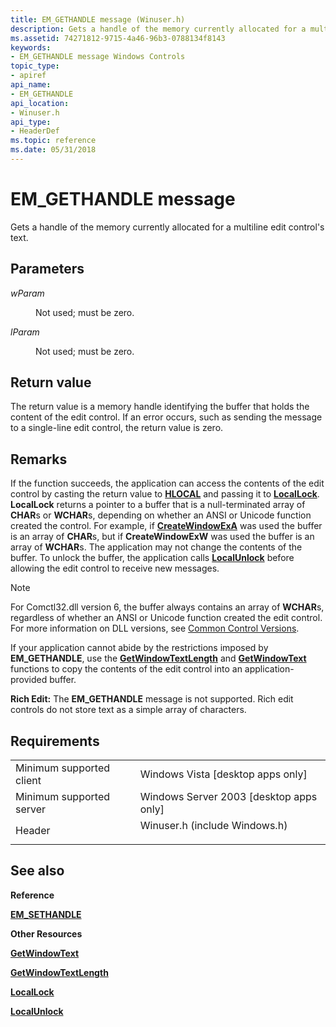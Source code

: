 ```yaml
---
title: EM_GETHANDLE message (Winuser.h)
description: Gets a handle of the memory currently allocated for a multiline edit control's text.
ms.assetid: 74271812-9715-4a46-96b3-0788134f8143
keywords:
- EM_GETHANDLE message Windows Controls
topic_type:
- apiref
api_name:
- EM_GETHANDLE
api_location:
- Winuser.h
api_type:
- HeaderDef
ms.topic: reference
ms.date: 05/31/2018
---
```


# EM\_GETHANDLE message

Gets a handle of the memory currently allocated for a multiline edit control's text.

## Parameters

<dl> <dt>

*wParam* 
</dt> <dd>

Not used; must be zero.

</dd> <dt>

*lParam* 
</dt> <dd>

Not used; must be zero.

</dd> </dl>

## Return value

The return value is a memory handle identifying the buffer that holds the content of the edit control. If an error occurs, such as sending the message to a single-line edit control, the return value is zero.

## Remarks

If the function succeeds, the application can access the contents of the edit control by casting the return value to [**HLOCAL**](/windows/desktop/WinProg/windows-data-types) and passing it to [**LocalLock**](/windows/desktop/api/winbase/nf-winbase-locallock). **LocalLock** returns a pointer to a buffer that is a null-terminated array of **CHAR**s or **WCHAR**s, depending on whether an ANSI or Unicode function created the control. For example, if [**CreateWindowExA**](/windows/desktop/api/winuser/nf-winuser-createwindowexa) was used the buffer is an array of **CHAR**s, but if **CreateWindowExW** was used the buffer is an array of **WCHAR**s. The application may not change the contents of the buffer. To unlock the buffer, the application calls [**LocalUnlock**](/windows/desktop/api/winbase/nf-winbase-localunlock) before allowing the edit control to receive new messages.

> [!Note]  
> For Comctl32.dll version 6, the buffer always contains an array of **WCHAR**s, regardless of whether an ANSI or Unicode function created the edit control. For more information on DLL versions, see [Common Control Versions](common-control-versions.md).

 

If your application cannot abide by the restrictions imposed by **EM\_GETHANDLE**, use the [**GetWindowTextLength**](/windows/desktop/api/winuser/nf-winuser-getwindowtextlengtha) and [**GetWindowText**](/windows/desktop/api/winuser/nf-winuser-getwindowtexta) functions to copy the contents of the edit control into an application-provided buffer.

**Rich Edit:** The **EM\_GETHANDLE** message is not supported. Rich edit controls do not store text as a simple array of characters.

## Requirements



|                                     |                                                                                                          |
|-------------------------------------|----------------------------------------------------------------------------------------------------------|
| Minimum supported client<br/> | Windows Vista \[desktop apps only\]<br/>                                                           |
| Minimum supported server<br/> | Windows Server 2003 \[desktop apps only\]<br/>                                                     |
| Header<br/>                   | <dl> <dt>Winuser.h (include Windows.h)</dt> </dl> |



## See also

<dl> <dt>

**Reference**
</dt> <dt>

[**EM\_SETHANDLE**](em-sethandle.md)
</dt> <dt>

**Other Resources**
</dt> <dt>

[**GetWindowText**](/windows/desktop/api/winuser/nf-winuser-getwindowtexta)
</dt> <dt>

[**GetWindowTextLength**](/windows/desktop/api/winuser/nf-winuser-getwindowtextlengtha)
</dt> <dt>

[**LocalLock**](/windows/desktop/api/winbase/nf-winbase-locallock)
</dt> <dt>

[**LocalUnlock**](/windows/desktop/api/winbase/nf-winbase-localunlock)
</dt> </dl>

 

